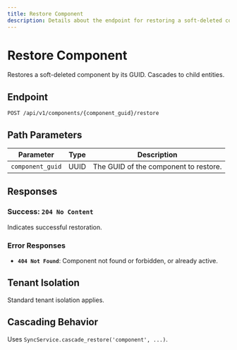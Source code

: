 ```yaml
---
title: Restore Component
description: Details about the endpoint for restoring a soft-deleted component.
---
```


# Restore Component

Restores a soft-deleted component by its GUID. Cascades to child entities.

## Endpoint

`POST /api/v1/components/{component_guid}/restore`

## Path Parameters

| Parameter      | Type | Description                               |
|----------------|------|-------------------------------------------|
| `component_guid`| UUID | The GUID of the component to restore.     |

## Responses

### Success: `204 No Content`

Indicates successful restoration.

### Error Responses

*   **`404 Not Found`**: Component not found or forbidden, or already active.

## Tenant Isolation

Standard tenant isolation applies.

## Cascading Behavior

Uses `SyncService.cascade_restore('component', ...)`. 